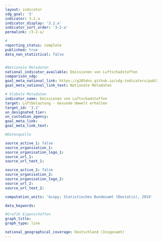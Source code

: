 ```yaml
---
layout: indicator                       
sdg_goal: '3'                       
indicator: 3.2.a                       
indicator_display: '3.2.a'                       
indicator_sort_order: '3-2-a'                       
permalink: /3-2-a/                       

#                       
reporting_status: complete                       
published: true                       
data_non_statistical: false                       


#Nationale Metadaten                       
national_indicator_available: Emissionen von Luftschadstoffen                       
comparison_sdg:                       
goal_meta_national_link: https://g205dns.github.io/sdg-indicators/public/MetaDe/3.2.a.pdf
goal_meta_national_link_text: Nationale Metadaten                       

# Globale Metadaten                       
indicator_name: Emissionen von Luftschadstoffen                       
target: Luftbelastung - Gesunde Umwelt erhalten                       
target_id: '3.2'                       
un_designated_tier:                        
un_custodian_agency:                        
goal_meta_link:                        
goal_meta_link_text:                        

#Datenquelle                       

source_active_1: false                       
source_organisation_1:                        
source_organisation_logo_1:                        
source_url_1:                        
source_url_text_1:                        

source_active_2: false                       
source_organisation_2:                        
source_organisation_logo_2:                        
source_url_2:                        
source_url_text_2:                        

computation_units: '&copy; Statistisches Bundesamt (Destatis), 2019'                       

data_keywords:                        

#Grafik Eigenschaften                       
graph_title:                        
graph_type: line                       

national_geographical_coverage: Deutschland (Insgesamt)
---
```

